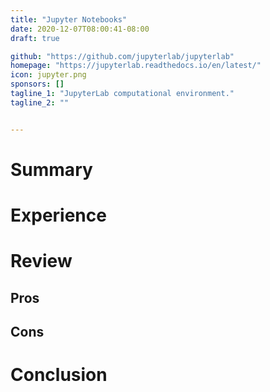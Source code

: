 ```yaml
---
title: "Jupyter Notebooks"
date: 2020-12-07T08:00:41-08:00
draft: true

github: "https://github.com/jupyterlab/jupyterlab"
homepage: "https://jupyterlab.readthedocs.io/en/latest/"
icon: jupyter.png
sponsors: []
tagline_1: "JupyterLab computational environment."
tagline_2: ""


---
```


# Summary

# Experience

# Review

## Pros

## Cons

# Conclusion